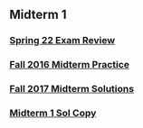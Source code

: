 
## Midterm 1 
### [Spring 22 Exam Review](https://github.com/MarkShinozaki/CPTS260-IntroductionToComputerArchitecture/blob/Midterms/Midterm%201/CPTS260_Spring22_L18_Exam1_review.pdf)

### [Fall 2016 Midterm Practice](https://github.com/MarkShinozaki/CPTS260-IntroductionToComputerArchitecture/blob/Midterms/Midterm%201/CptS260_Fall2016_Midterm1_Practice.pdf)

### [Fall 2017 Midterm Solutions](https://github.com/MarkShinozaki/CPTS260-IntroductionToComputerArchitecture/blob/Midterms/Midterm%201/CptS260_Fall2017_Midterm1_Solutions.pdf)

### [Midterm 1 Sol Copy](https://github.com/MarkShinozaki/CPTS260-IntroductionToComputerArchitecture/blob/Midterms/Midterm%201/MD1%20Sol%20copy.pdf)
